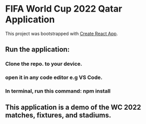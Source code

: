 # FIFA World Cup 2022 Qatar Application

This project was bootstrapped with [Create React App](https://github.com/facebook/create-react-app).

## Run the application:

### Clone the repo. to your device.
### open it in any code editor e.g VS Code.
### In terminal, run this command: npm install

## This application is a demo of the WC 2022 matches, fixtures, and stadiums.
